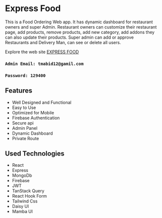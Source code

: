 # Express Food

This is a Food Ordering Web app. It has dynamic dashboard for restaurant owners and super Admin.
Restaurant owners can customize their restaurant page, add products, remove products, add new category, add addons they can also update their products.
Super admin can add or approve Restaurants and Delivery Man, can see or delete all users.

Explore the web site [EXPRESS FOOD ](https://easy-food-e36c0.web.app/)

### `Admin Email: tmabid12@gamil.com`

### `Password: 129400`

## Features

- Well Designed and Functional
- Easy to Use
- Optimized for Mobile
- Firebase Authentication
- Secure api
- Admin Panel
- Dynamic Dashboard
- Private Route

## Used Technologies

- React
- Express
- MongoDb
- Firebase
- JWT
- TanStack Query
- React Hook Form
- Tailwind Css
- Daisy UI
- Mamba UI

<!-- ### Getting Started with Create React App -->
<!--
This project was bootstrapped with [Create React App](https://github.com/facebook/create-react-app).

## Available Scripts

In the project directory, you can run:

### `npm start`

Runs the app in the development mode.\
Open [http://localhost:3000](http://localhost:3000) to view it in your browser.

The page will reload when you make changes.\
You may also see any lint errors in the console. -->
